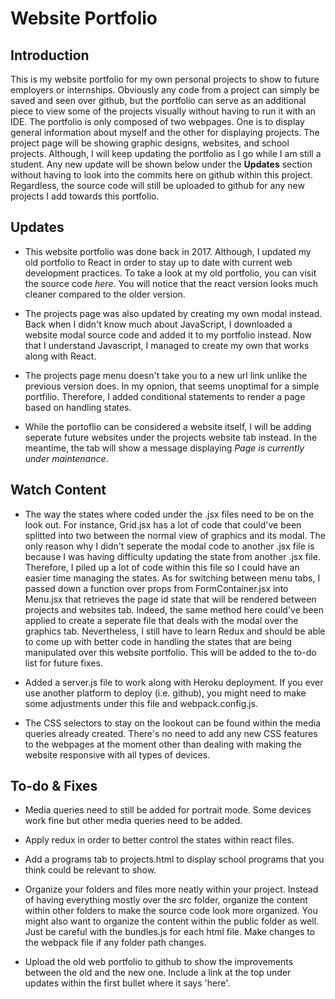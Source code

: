 # Website Portfolio

## Introduction

This is my website portfolio for my own personal projects to show to future employers or internships. Obviously any code from a project can simply be saved and seen over github, but the portfolio can serve as an additional piece to view some of the projects visually without having to run it with an IDE. The portfolio is only composed of two webpages. One is to display general information about myself and the other for displaying projects. The project page will be showing graphic designs, websites, and school projects. Although, I will keep updating the portfolio as I go while I am still a student. Any new update will be shown below under the **Updates** section without having to look into the commits here on github within this project. Regardless, the source code will still be uploaded to github for any new projects I add towards this portfolio.

## Updates 

* This website portfolio was done back in 2017. Although, I updated my old portfolio to React in order to stay up to date with current web development practices. To take a look at my old portfolio, you can visit the source code *here*. You will notice that the react version looks much cleaner compared to the older version.

* The projects page was also updated by creating my own modal instead. Back when I didn't know much about JavaScript, I downloaded a website modal source code and added it to my portfolio instead. Now that I understand Javascript, I managed to create my own that works along with React.

* The projects page menu doesn't take you to a new url link unlike the previous version does. In my opnion, that seems unoptimal for a simple portfilio. Therefore, I added conditional statements to render a page based on handling states.

* While the portoflio can be considered a website itself, I will be adding seperate future websites under the projects website tab instead. In the meantime, the tab will show a message displaying *Page is currently under maintenance*. 

## Watch Content 

* The way the states where coded under the .jsx files need to be on the look out. For instance, Grid.jsx has a lot of code that could've been splitted into two between the normal view of graphics and its modal. The only reason why I didn't seperate the modal code to another .jsx file is because I was having difficulty updating the state from another .jsx file. Therefore, I piled up a lot of code within this file so I could have an easier time managing the states. As for switching between menu tabs, I passed down a function over props from FormContainer.jsx into Menu.jsx that retrieves the page id state that will be rendered between projects and websites tab. Indeed, the same method here could've been applied to create a seperate file that deals with the modal over the graphics tab. Nevertheless, I still have to learn Redux and should be able to come up with better code in handling the states that are being manipulated over this website portfolio. This will be added to the to-do list for future fixes.

* Added a server.js file to work along with Heroku deployment. If you ever use another platform to deploy (i.e. github), you might need to make some adjustments under this file and webpack.config.js.

* The CSS selectors to stay on the lookout can be found within the media queries already created. There's no need to add any new CSS features to the webpages at the moment other than dealing with making the website responsive with all types of devices.

## To-do & Fixes 

* Media queries need to still be added for portrait mode. Some devices work fine but other media queries need to be added.

* Apply redux in order to better control the states within react files.

* Add a programs tab to projects.html to display school programs that you think could be relevant to show.

* Organize your folders and files more neatly within your project. Instead of having everything mostly over the src folder, organize the content within other folders to make the source code look more organized. You might also want to organize the content within the public folder as well. Just be careful with the bundles.js for each html file. Make changes to the webpack file if any folder path changes.

* Upload the old web portfolio to github to show the improvements between the old and the new one. Include a link at the top under updates within the first bullet where it says 'here'.








